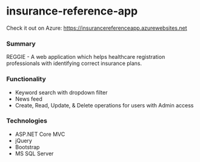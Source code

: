 # insurance-reference-app

Check it out on Azure: <a href="https://insurancereferenceapp.azurewebsites.net">https://insurancereferenceapp.azurewebsites.net</a>

### Summary
REGGIE - A web application which helps healthcare registration professionals with identifying correct insurance plans.

### Functionality
* Keyword search with dropdown filter
* News feed
* Create, Read, Update, & Delete operations for users with Admin access

### Technologies

* ASP.NET Core MVC
* jQuery
* Bootstrap
* MS SQL Server
